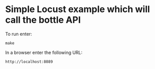 # Simple Locust example which will call the bottle API


To run enter:

    make

In a browser enter the following URL:

    http://localhost:8089